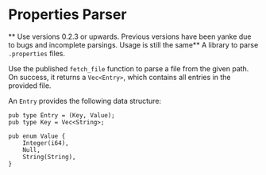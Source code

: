 # Properties Parser
** Use versions 0.2.3 or upwards. Previous versions have been yanke due to bugs and incomplete parsings. Usage is still the same**
A library to parse `.properties` files.

Use the published `fetch_file` function to parse a file from the given path.
On success, it returns a `Vec<Entry>`, which contains all entries in the provided
file.

An `Entry` provides the following data structure:
```
pub type Entry = (Key, Value);
pub type Key = Vec<String>;

pub enum Value {
    Integer(i64),
    Null,
    String(String),
}

```
